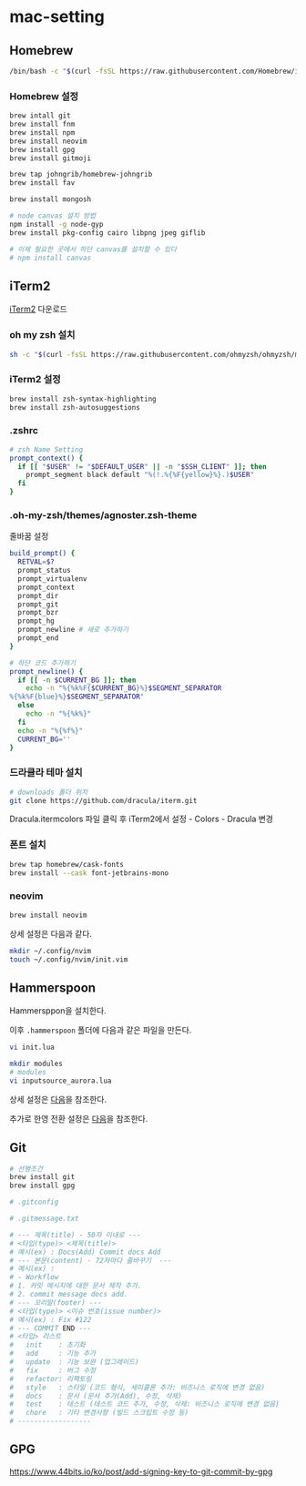 # mac-setting

## Homebrew

```sh
/bin/bash -c "$(curl -fsSL https://raw.githubusercontent.com/Homebrew/install/HEAD/install.sh)"
```

### Homebrew 설정

```sh
brew intall git
brew install fnm
brew install npm
brew install neovim
brew install gpg
brew install gitmoji

brew tap johngrib/homebrew-johngrib
brew install fav

brew install mongosh

# node canvas 설치 방법
npm install -g node-gyp
brew install pkg-config cairo libpng jpeg giflib

# 이제 필요한 곳에서 하단 canvas를 설치할 수 있다
# npm install canvas
```

## iTerm2

[iTerm2](https://iterm2.com/) 다운로드

### oh my zsh 설치

```sh
sh -c "$(curl -fsSL https://raw.githubusercontent.com/ohmyzsh/ohmyzsh/master/tools/install.sh)"
```

### iTerm2 설정

```sh
brew install zsh-syntax-highlighting
brew install zsh-autosuggestions
```

### .zshrc

```sh
# zsh Name Setting
prompt_context() {
  if [[ "$USER" != "$DEFAULT_USER" || -n "$SSH_CLIENT" ]]; then
    prompt_segment black default "%(!.%{%F{yellow}%}.)$USER"
  fi
}

```

### .oh-my-zsh/themes/agnoster.zsh-theme

줄바꿈 설정

```sh
build_prompt() {
  RETVAL=$?
  prompt_status
  prompt_virtualenv
  prompt_context
  prompt_dir
  prompt_git
  prompt_bzr
  prompt_hg
  prompt_newline # 새로 추가하기
  prompt_end
}

# 하단 코드 추가하기
prompt_newline() {
  if [[ -n $CURRENT_BG ]]; then
    echo -n "%{%k%F{$CURRENT_BG}%}$SEGMENT_SEPARATOR
%{%k%F{blue}%}$SEGMENT_SEPARATOR"
  else
    echo -n "%{%k%}"
  fi
  echo -n "%{%f%}"
  CURRENT_BG=''
}
```

### 드라큘라 테마 설치

```sh
# downloads 폴더 위치
git clone https://github.com/dracula/iterm.git
```

Dracula.itermcolors 파일 클릭 후 iTerm2에서 설정 - Colors - Dracula 변경

### 폰트 설치
```sh
brew tap homebrew/cask-fonts
brew install --cask font-jetbrains-mono
```

### neovim

```sh
brew install neovim
```

상세 설정은 다음과 같다.

```sh
mkdir ~/.config/nvim
touch ~/.config/nvim/init.vim
```

## Hammerspoon

Hammersppon을 설치한다.

이후 `.hammerspoon` 폴더에 다음과 같은 파일을 만든다.

```sh
vi init.lua

mkdir modules
# modules
vi inputsource_aurora.lua
```

상세 설정은 [다음](https://github.com/DavidYang2149/hammerspoon-config)을 참조한다.

추가로 한영 전환 설정은 [다음](https://www.philgineer.com/2021/01/m1-hammerspoon.html)을 참조한다.

## Git

```sh
# 선행조건
brew install git
brew install gpg
```

```sh
# .gitconfig

```

```sh
# .gitmessage.txt

# --- 제목(title) - 50자 이내로 ---
# <타입(type)> <제목(title)>
# 예시(ex) : Docs(Add) Commit docs Add
# --- 본문(content) - 72자마다 줄바꾸기  ---
# 예시(ex) :
# - Workflow
# 1. 커밋 메시지에 대한 문서 제작 추가.
# 2. commit message docs add.
# --- 꼬리말(footer) ---
# <타입(type)> <이슈 번호(issue number)>
# 예시(ex) : Fix #122
# --- COMMIT END ---
# <타입> 리스트
#   init    : 초기화
#   add     : 기능 추가
#   update  : 기능 보완 (업그레이드)
#   fix     : 버그 수정
#   refactor: 리팩토링
#   style   : 스타일 (코드 형식, 세미콜론 추가: 비즈니스 로직에 변경 없음)
#   docs    : 문서 (문서 추가(Add), 수정, 삭제)
#   test    : 테스트 (테스트 코드 추가, 수정, 삭제: 비즈니스 로직에 변경 없음)
#   chore   : 기타 변경사항 (빌드 스크립트 수정 등)
# ------------------
```

## GPG

https://www.44bits.io/ko/post/add-signing-key-to-git-commit-by-gpg

